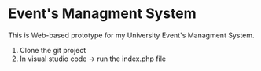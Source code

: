# Event's Managment System
This is Web-based prototype for my University Event's Managment System.

1. Clone the git project
2. In visual studio code -> run the index.php file

